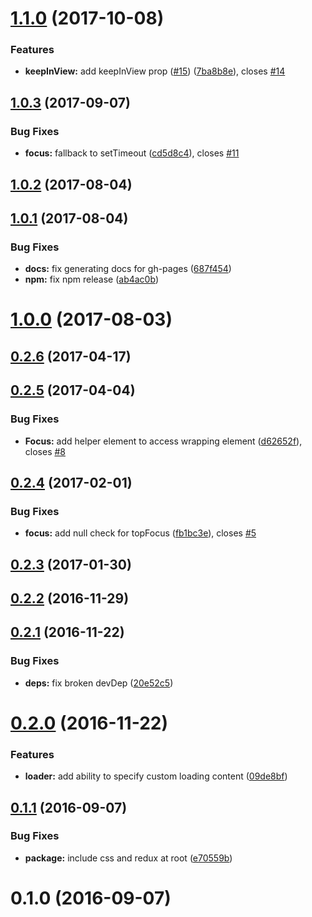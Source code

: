 <a name="1.1.0"></a>
# [1.1.0](https://github.com/Availity/react-block-ui/compare/v1.0.3...v1.1.0) (2017-10-08)


### Features


* **keepInView:** add keepInView prop ([#15](https://github.com/Availity/react-block-ui/pull/15)) ([7ba8b8e](https://github.com/Availity/react-block-ui/commit/7ba8b8e6)), closes [#14](https://github.com/Availity/react-block-ui/issues/14)



<a name="1.0.3"></a>
## [1.0.3](https://github.com/Availity/react-block-ui/compare/v1.0.2...v1.0.3) (2017-09-07)


### Bug Fixes

* **focus:** fallback to setTimeout ([cd5d8c4](https://github.com/Availity/react-block-ui/commit/cd5d8c4)), closes [#11](https://github.com/Availity/react-block-ui/issues/11)



<a name="1.0.2"></a>
## [1.0.2](https://github.com/Availity/react-block-ui/compare/v1.0.1...v1.0.2) (2017-08-04)



<a name="1.0.1"></a>
## [1.0.1](https://github.com/Availity/react-block-ui/compare/v1.0.0...v1.0.1) (2017-08-04)


### Bug Fixes

* **docs:** fix generating docs for gh-pages ([687f454](https://github.com/Availity/react-block-ui/commit/687f454))
* **npm:** fix npm release ([ab4ac0b](https://github.com/Availity/react-block-ui/commit/ab4ac0b))



<a name="1.0.0"></a>
# [1.0.0](https://github.com/Availity/react-block-ui/compare/0.2.6...v1.0.0) (2017-08-03)



<a name="0.2.6"></a>
## [0.2.6](https://github.com/Availity/react-block-ui/compare/0.2.5...0.2.6) (2017-04-17)



<a name="0.2.5"></a>
## [0.2.5](https://github.com/Availity/react-block-ui/compare/0.2.4...0.2.5) (2017-04-04)


### Bug Fixes

* **Focus:** add helper element to access wrapping element ([d62652f](https://github.com/Availity/react-block-ui/commit/d62652f)), closes [#8](https://github.com/Availity/react-block-ui/issues/8)



<a name="0.2.4"></a>
## [0.2.4](https://github.com/Availity/react-block-ui/compare/0.2.3...0.2.4) (2017-02-01)


### Bug Fixes

* **focus:** add null check for topFocus ([fb1bc3e](https://github.com/Availity/react-block-ui/commit/fb1bc3e)), closes [#5](https://github.com/Availity/react-block-ui/issues/5)



<a name="0.2.3"></a>
## [0.2.3](https://github.com/Availity/react-block-ui/compare/0.2.2...0.2.3) (2017-01-30)



<a name="0.2.2"></a>
## [0.2.2](https://github.com/Availity/react-block-ui/compare/0.2.1...0.2.2) (2016-11-29)



<a name="0.2.1"></a>
## [0.2.1](https://github.com/Availity/react-block-ui/compare/0.2.0...0.2.1) (2016-11-22)


### Bug Fixes

* **deps:** fix broken devDep ([20e52c5](https://github.com/Availity/react-block-ui/commit/20e52c5))



<a name="0.2.0"></a>
# [0.2.0](https://github.com/Availity/react-block-ui/compare/0.1.1...0.2.0) (2016-11-22)


### Features

* **loader:** add ability to specify custom loading content ([09de8bf](https://github.com/Availity/react-block-ui/commit/09de8bf))



<a name="0.1.1"></a>
## [0.1.1](https://github.com/Availity/react-block-ui/compare/0.1.0...0.1.1) (2016-09-07)


### Bug Fixes

* **package:** include css and redux at root ([e70559b](https://github.com/Availity/react-block-ui/commit/e70559b))



<a name="0.1.0"></a>
# 0.1.0 (2016-09-07)



